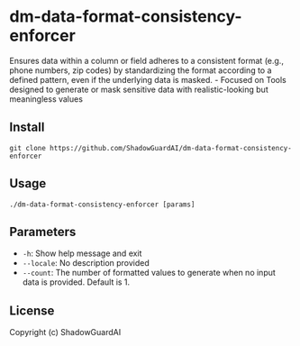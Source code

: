 # dm-data-format-consistency-enforcer
Ensures data within a column or field adheres to a consistent format (e.g., phone numbers, zip codes) by standardizing the format according to a defined pattern, even if the underlying data is masked. - Focused on Tools designed to generate or mask sensitive data with realistic-looking but meaningless values

## Install
`git clone https://github.com/ShadowGuardAI/dm-data-format-consistency-enforcer`

## Usage
`./dm-data-format-consistency-enforcer [params]`

## Parameters
- `-h`: Show help message and exit
- `--locale`: No description provided
- `--count`: The number of formatted values to generate when no input data is provided. Default is 1.

## License
Copyright (c) ShadowGuardAI
